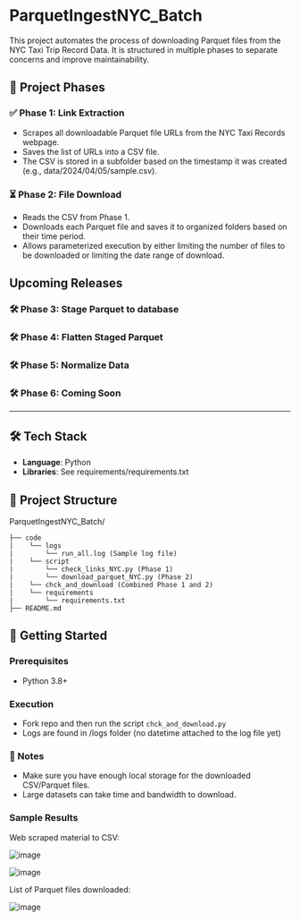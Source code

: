 # ParquetIngestNYC_Batch
This project automates the process of downloading Parquet files from the NYC Taxi Trip Record Data. It is structured in multiple phases to separate concerns and improve maintainability.

## 🧩 Project Phases
### ✅ Phase 1: Link Extraction

- Scrapes all downloadable Parquet file URLs from the NYC Taxi Records webpage.
- Saves the list of URLs into a CSV file.
- The CSV is stored in a subfolder based on the timestamp it was created (e.g., data/2024/04/05/sample.csv).

### ⏳ Phase 2: File Download
- Reads the CSV from Phase 1.
- Downloads each Parquet file and saves it to organized folders based on their time period.
- Allows parameterized execution by either limiting the number of files to be downloaded or limiting the date range of download.

## Upcoming Releases
### 🛠️ Phase 3: Stage Parquet to database
### 🛠️ Phase 4: Flatten Staged Parquet
### 🛠️ Phase 5: Normalize Data
### 🛠️ Phase 6: Coming Soon
---

## 🛠️ Tech Stack
- **Language**: Python
- **Libraries**: See requirements/requirements.txt

## 📁 Project Structure

ParquetIngestNYC_Batch/
```
├── code    
|    └── logs
|        └── run_all.log (Sample log file)
|    └── script
|        └── check_links_NYC.py (Phase 1)
|        └── download_parquet_NYC.py (Phase 2)
|    └── chck_and_download (Combined Phase 1 and 2)
|    └── requirements
|        └── requirements.txt
├── README.md

```
## 🚀 Getting Started

### Prerequisites
- Python 3.8+
  
### Execution
- Fork repo and then run the script `chck_and_download.py`
- Logs are found in /logs folder (no datetime attached to the log file yet)


### 📌 Notes
- Make sure you have enough local storage for the downloaded CSV/Parquet files.
- Large datasets can take time and bandwidth to download.


### Sample Results
Web scraped material to CSV:

![image](https://github.com/user-attachments/assets/3327faf6-f548-43f3-a084-431b99b681b4)

![image](https://github.com/user-attachments/assets/50767998-6dc1-41ba-9567-60e79745c0f1)


List of Parquet files downloaded:

![image](https://github.com/user-attachments/assets/843e2da9-71ec-46d7-9676-773981e3b3d1)
